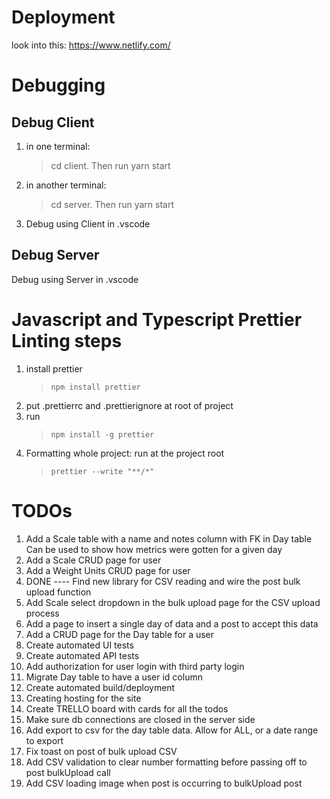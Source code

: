 # Deployment

look into this:
https://www.netlify.com/

# Debugging

## Debug Client

1. in one terminal:
   > cd client. Then run yarn start
2. in another terminal:
   > cd server. Then run yarn start
3. Debug using Client in .vscode

## Debug Server

Debug using Server in .vscode

# Javascript and Typescript Prettier Linting steps

1. install prettier
   > `npm install prettier`
2. put .prettierrc and .prettierignore at root of project
3. run
   > `npm install -g prettier`
4. Formatting whole project: run at the project root
   > `prettier --write "**/*"`

# TODOs

1. Add a Scale table with a name and notes column with FK in Day table
   Can be used to show how metrics were gotten for a given day
2. Add a Scale CRUD page for user
3. Add a Weight Units CRUD page for user
4. DONE ---- Find new library for CSV reading and wire the post bulk upload function
5. Add Scale select dropdown in the bulk upload page for the CSV upload process
6. Add a page to insert a single day of data and a post to accept this data
7. Add a CRUD page for the Day table for a user
8. Create automated UI tests
9. Create automated API tests
10. Add authorization for user login with third party login
11. Migrate Day table to have a user id column
12. Create automated build/deployment
13. Creating hosting for the site
14. Create TRELLO board with cards for all the todos
15. Make sure db connections are closed in the server side
16. Add export to csv for the day table data. Allow for ALL, or a date range to export
17. Fix toast on post of bulk upload CSV
18. Add CSV validation to clear number formatting before passing off to post bulkUpload call
19. Add CSV loading image when post is occurring to bulkUpload post
